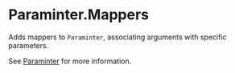 # Paraminter.Mappers

Adds mappers to `Paraminter`, associating arguments with specific parameters.

See [Paraminter](https://www.github.com/Paraminter/Paraminter) for more information.